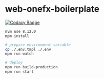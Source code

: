 # web-onefx-boilerplate

[![Codacy Badge](https://api.codacy.com/project/badge/Grade/bdc4bc3ce5c84e5fb18c69d10491d80f)](https://app.codacy.com/app/puncsky/web-onefx-boilerplate?utm_source=github.com&utm_medium=referral&utm_content=puncsky/web-onefx-boilerplate&utm_campaign=Badge_Grade_Dashboard)

```bash
nvm use 8.12.0
npm install

# prepare environment variable
cp ./.env.tmpl ./.env
npm run watch

# deploy
npm run build-production
npm run start
```
